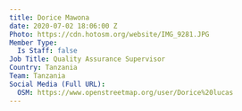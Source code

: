 ```yaml
---
title: Dorice Mawona
date: 2020-07-02 18:06:00 Z
Photo: https://cdn.hotosm.org/website/IMG_9281.JPG
Member Type:
  Is Staff: false
Job Title: Quality Assurance Supervisor
Country: Tanzania
Team: Tanzania
Social Media (Full URL):
  OSM: https://www.openstreetmap.org/user/Dorice%20lucas
---
```


